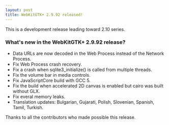 ```yaml
---
layout: post
title: WebKitGTK+ 2.9.92 released!
---
```


This is a development release leading toward 2.10 series.

### What's new in the WebKitGTK+ 2.9.92 release?

 - Data URLs are now decoded in the Web Process instead of the Network Process.
 - Fix Web Process crash recovery.
 - Fix a crash when sqlite3_initialize() is called from multiple threads.
 - Fix the volume bar in media controls.
 - Fix JavaScriptCore build with GCC 5.
 - Fix the build when accelerated 2D canvas is enabled but cairo was built without GLX.
 - Fix everal memory leaks.
 - Translation updates: Bulgarian, Gujarati, Polish, Slovenian, Spanish, Tamil, Turkish.

Thanks to all the contributors who made possible this release.